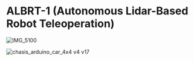 # ALBRT-1 (Autonomous Lidar-Based Robot Teleoperation)

![IMG_5100](https://github.com/user-attachments/assets/bf01aaaf-b312-403e-9f9d-7036d5887f98)

![chasis_arduino_car_4x4 v4 v17](https://github.com/user-attachments/assets/09d2bcde-0feb-41ab-affa-cdde6fe14893)
